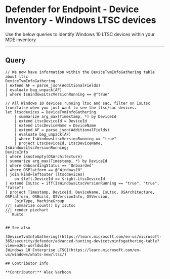 # Defender for Endpoint - Device Inventory - Windows LTSC devices

Use the below queries to identify Windows 10 LTSC devices within your MDE inventory

---

## Query

```Kusto
// We now have information within the DeviceTvmInfoGathering table about ltsc
DeviceTvmInfoGathering
| extend AF = parse_json(AdditionalFields)
| evaluate bag_unpack(AF)
| where IsWindowsLtscVersionRunning == @"true"
```

```Kusto
// All Windows 10 devices running ltsc and sac, filter on IsLtsc true/false when you just want to see the ltsc/sac devices. 
let ltscdevices = DeviceTvmInfoGathering
    | summarize arg_max(Timestamp, *) by DeviceId
    | extend LtscDeviceId = DeviceId
    | extend LtscDeviceName = DeviceName
    | extend AF = parse_json(AdditionalFields)
    | evaluate bag_unpack(AF)
    | where IsWindowsLtscVersionRunning == "true"
    | project LtscDeviceId, LtscDeviceName, IsWindowsLtscVersionRunning;
DeviceInfo
| where isnotempty(OSArchitecture)
| summarize arg_max(Timestamp, *) by DeviceId
| where OnboardingStatus == 'Onboarded'
| where OSPlatform == @"Windows10"
| join kind=leftouter (ltscdevices)
    on $left.DeviceId == $right.LtscDeviceId
| extend IsLtsc = iff(IsWindowsLtscVersionRunning == "true", "true", "false")
| project Timestamp, DeviceId, DeviceName, IsLtsc, OSArchitecture, OSPlatform, OSBuild, OSVersionInfo, OSVersion,
    JoinType, MachineGroup
//| summarize count() by IsLtsc
//| render piechart 
```Kusto


## See also

[DeviceTvmInfoGathering](https://learn.microsoft.com/en-us/microsoft-365/security/defender/advanced-hunting-devicetvminfogathering-table?view=o365-worldwide)
[Windows 10 Enterprise LTSC](https://learn.microsoft.com/en-us/windows/whats-new/ltsc/)

## Contributor info

**Contributor:** Alex Verboon


